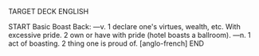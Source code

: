TARGET DECK
ENGLISH

START
Basic
Boast
Back: —v. 1 declare one's virtues, wealth, etc. With excessive pride. 2 own or have with pride (hotel boasts a ballroom). —n. 1 act of boasting. 2 thing one is proud of. [anglo-french]
END
